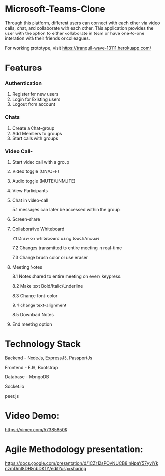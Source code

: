 # Microsoft-Teams-Clone
Through this platform, different users can connect with each other via video calls, chat, and collaborate with each other. This application provides the user with the option to either collaborate in team or have one-to-one interation with their friends or colleagues.

For working prototype, visit https://tranquil-wave-13111.herokuapp.com/

# Features
### Authentication
1. Register for new users
2. Login for Existing users
3. Logout from account

### Chats
1. Create a Chat-group
2. Add Members to groups
3. Start calls with groups

### Video Call-
1. Start video call with a group
2. Video toggle (ON/OFF)
3. Audio toggle (MUTE/UNMUTE)
4. View Participants
5. Chat in video-call 

    5.1 messages can later be accessed within the group
6. Screen-share
7. Collaborative Whiteboard
    
    7.1 Draw on whiteboard using touch/mouse
    
    7.2 Changes transmitted to entire meeting in real-time
    
    7.3 Change brush color or use eraser
8. Meeting Notes

    8.1 Notes shared to entire meeting on every keypress.
    
    8.2 Make text Bold/Italic/Underline
    
    8.3 Change font-color
    
    8.4 change text-alignment

    8.5 Download Notes
9. End meeting option

# Technology Stack
Backend - NodeJs, ExpressJS, PassportJs

Frontend - EJS, Bootstrap

Database - MongoDB

Socket.io

peer.js

# Video Demo:
https://vimeo.com/573858508
# Agile Methodology presentation:
https://docs.google.com/presentation/d/1CZr12sPOvNUCB8lnNpaY57yviYknzmDml8DH8nbDK1Y/edit?usp=sharing

